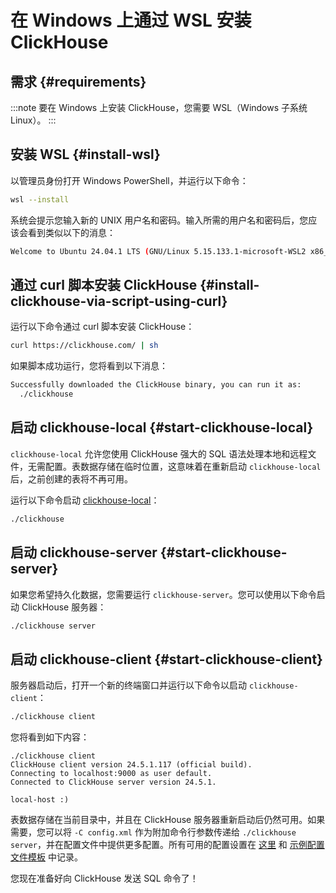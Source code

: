 
# 在 Windows 上通过 WSL 安装 ClickHouse

## 需求 {#requirements}

:::note
要在 Windows 上安装 ClickHouse，您需要 WSL（Windows 子系统 Linux）。
:::

<VerticalStepper>

## 安装 WSL {#install-wsl}

以管理员身份打开 Windows PowerShell，并运行以下命令：

```bash
wsl --install
```

系统会提示您输入新的 UNIX 用户名和密码。输入所需的用户名和密码后，您应该会看到类似以下的消息：

```bash
Welcome to Ubuntu 24.04.1 LTS (GNU/Linux 5.15.133.1-microsoft-WSL2 x86_64)
```

## 通过 curl 脚本安装 ClickHouse {#install-clickhouse-via-script-using-curl}

运行以下命令通过 curl 脚本安装 ClickHouse：

```bash
curl https://clickhouse.com/ | sh
```

如果脚本成功运行，您将看到以下消息：

```bash
Successfully downloaded the ClickHouse binary, you can run it as:
  ./clickhouse
```

## 启动 clickhouse-local {#start-clickhouse-local}

`clickhouse-local` 允许您使用 ClickHouse 强大的 SQL 语法处理本地和远程文件，无需配置。表数据存储在临时位置，这意味着在重新启动 `clickhouse-local` 后，之前创建的表将不再可用。

运行以下命令启动 [clickhouse-local](/operations/utilities/clickhouse-local)：

```bash
./clickhouse
```

## 启动 clickhouse-server {#start-clickhouse-server}

如果您希望持久化数据，您需要运行 `clickhouse-server`。您可以使用以下命令启动 ClickHouse 服务器：

```bash
./clickhouse server
```

## 启动 clickhouse-client {#start-clickhouse-client}

服务器启动后，打开一个新的终端窗口并运行以下命令以启动 `clickhouse-client`：

```bash
./clickhouse client
```

您将看到如下内容：

```response
./clickhouse client
ClickHouse client version 24.5.1.117 (official build).
Connecting to localhost:9000 as user default.
Connected to ClickHouse server version 24.5.1.

local-host :)
```

表数据存储在当前目录中，并且在 ClickHouse 服务器重新启动后仍然可用。如果需要，您可以将 `-C config.xml` 作为附加命令行参数传递给 `./clickhouse server`，并在配置文件中提供更多配置。所有可用的配置设置在 [这里](/operations/server-configuration-parameters/settings) 和 [示例配置文件模板](https://github.com/ClickHouse/ClickHouse/blob/master/programs/server/config.xml) 中记录。

您现在准备好向 ClickHouse 发送 SQL 命令了！

</VerticalStepper>
